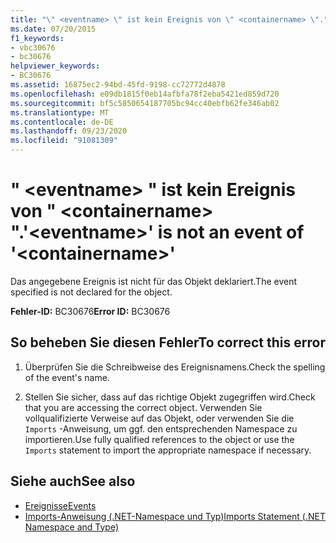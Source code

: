 ```yaml
---
title: "\" <eventname> \" ist kein Ereignis von \" <containername> \"."
ms.date: 07/20/2015
f1_keywords:
- vbc30676
- bc30676
helpviewer_keywords:
- BC30676
ms.assetid: 16875ec2-94bd-45fd-9198-cc72772d4878
ms.openlocfilehash: e09db1815f0eb14afbfa78f2eba5421ed859d720
ms.sourcegitcommit: bf5c5850654187705bc94cc40ebfb62fe346ab02
ms.translationtype: MT
ms.contentlocale: de-DE
ms.lasthandoff: 09/23/2020
ms.locfileid: "91081309"
---
```

# <a name="eventname-is-not-an-event-of-containername"></a><span data-ttu-id="137a5-102">" \<eventname> " ist kein Ereignis von " \<containername> ".</span><span class="sxs-lookup"><span data-stu-id="137a5-102">'\<eventname>' is not an event of '\<containername>'</span></span>

<span data-ttu-id="137a5-103">Das angegebene Ereignis ist nicht für das Objekt deklariert.</span><span class="sxs-lookup"><span data-stu-id="137a5-103">The event specified is not declared for the object.</span></span>  
  
 <span data-ttu-id="137a5-104">**Fehler-ID:** BC30676</span><span class="sxs-lookup"><span data-stu-id="137a5-104">**Error ID:** BC30676</span></span>  
  
## <a name="to-correct-this-error"></a><span data-ttu-id="137a5-105">So beheben Sie diesen Fehler</span><span class="sxs-lookup"><span data-stu-id="137a5-105">To correct this error</span></span>  
  
1. <span data-ttu-id="137a5-106">Überprüfen Sie die Schreibweise des Ereignisnamens.</span><span class="sxs-lookup"><span data-stu-id="137a5-106">Check the spelling of the event's name.</span></span>  
  
2. <span data-ttu-id="137a5-107">Stellen Sie sicher, dass auf das richtige Objekt zugegriffen wird.</span><span class="sxs-lookup"><span data-stu-id="137a5-107">Check that you are accessing the correct object.</span></span> <span data-ttu-id="137a5-108">Verwenden Sie vollqualifizierte Verweise auf das Objekt, oder verwenden Sie die `Imports` -Anweisung, um ggf. den entsprechenden Namespace zu importieren.</span><span class="sxs-lookup"><span data-stu-id="137a5-108">Use fully qualified references to the object or use the `Imports` statement to import the appropriate namespace if necessary.</span></span>  
  
## <a name="see-also"></a><span data-ttu-id="137a5-109">Siehe auch</span><span class="sxs-lookup"><span data-stu-id="137a5-109">See also</span></span>

- [<span data-ttu-id="137a5-110">Ereignisse</span><span class="sxs-lookup"><span data-stu-id="137a5-110">Events</span></span>](../programming-guide/language-features/events/index.md)
- [<span data-ttu-id="137a5-111">Imports-Anweisung (.NET-Namespace und Typ)</span><span class="sxs-lookup"><span data-stu-id="137a5-111">Imports Statement (.NET Namespace and Type)</span></span>](../language-reference/statements/imports-statement-net-namespace-and-type.md)
